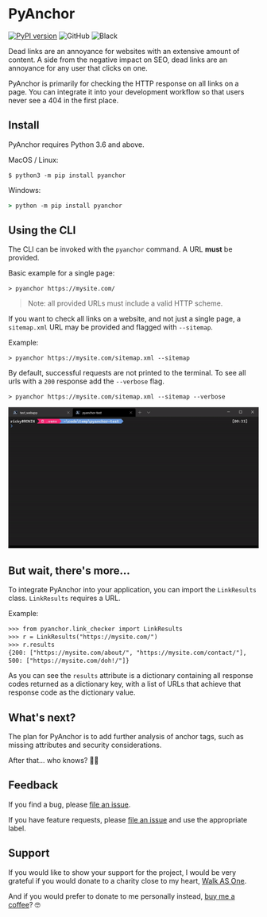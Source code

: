 # PyAnchor

[![PyPI version](https://badge.fury.io/py/pyanchor.svg)](https://badge.fury.io/py/pyanchor)
![GitHub](https://img.shields.io/github/license/endlesstrax/pyanchor)
![Black](https://img.shields.io/badge/code%20style-black-000000.svg)

Dead links are an annoyance for websites with an extensive amount of content. A side from the
negative impact on SEO, dead links are an annoyance for any user that clicks on one.

PyAnchor is primarily for checking the HTTP response on all links on a page. You can integrate it
into your development workflow so that users never see a 404 in the first place.

## Install

PyAnchor requires Python 3.6 and above.

MacOS / Linux:

```shell
$ python3 -m pip install pyanchor
```

Windows:

```cmd
> python -m pip install pyanchor
```

## Using the CLI

The CLI can be invoked with the `pyanchor` command. A URL **must** be provided.

Basic example for a single page:

```shell
> pyanchor https://mysite.com/
```

> Note: all provided URLs must include a valid HTTP scheme.

If you want to check all links on a website, and not just a single page, a `sitemap.xml` URL may be
provided and flagged with `--sitemap`.

Example:

```shell
> pyanchor https://mysite.com/sitemap.xml --sitemap
```

By default, successful requests are not printed to the terminal. To see all urls with a `200`
response add the `--verbose` flag.

```shell
> pyanchor https://mysite.com/sitemap.xml --sitemap --verbose
```

![Example Gif](/assets/example-sitemap-verbose.gif)

## But wait, there's more...

To integrate PyAnchor into your application, you can import the `LinkResults` class. `LinkResults`
requires a URL.

Example:

```
>>> from pyanchor.link_checker import LinkResults
>>> r = LinkResults("https://mysite.com/")
>>> r.results
{200: ["https://mysite.com/about/", "https://mysite.com/contact/"], 500: ["https://mysite.com/doh!/"]}
```

As you can see the `results` attribute is a dictionary containing all response codes returned as a
dictionary key, with a list of URLs that achieve that response code as the dictionary value.

## What's next?

The plan for PyAnchor is to add further analysis of anchor tags, such as missing attributes and
security considerations.

After that... who knows? 🤷‍♂️

## Feedback

If you find a bug, please [file an issue](https://github.com/EndlessTrax/pyanchor/issues).

If you have feature requests, please [file an issue](https://github.com/EndlessTrax/pyanchor/issues)
and use the appropriate label.

## Support

If you would like to show your support for the project, I would be very grateful if you would donate
to a charity close to my heart, [Walk AS One](https://walkasone.org/donate/).

And if you would prefer to donate to me personally instead,
[buy me a coffee](https://ko-fi.com/endlesstrax)? 🤓
